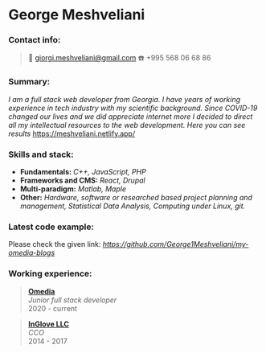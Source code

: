 # **George Meshveliani**

### **Contact info:**

> :email: giorgi.meshveliani@gmail.com 
> :telephone: +995 568 06 68 86

### **Summary:**

*I am a full stack web developer from Georgia. I have years of working experience in tech industry with my scientific background. Since COVID-19 changed our lives and we did appreciate internet more I decided to direct all my intellectual resources to the web development. Here you can see results* https://meshveliani.netlify.app/

### **Skills and stack:**

  * **Fundamentals:** *C++, JavaScript, PHP*
  * **Frameworks and CMS:** *React, Drupal*
  * **Multi-paradigm:** *Matlab, Maple*
  * **Other:** *Hardware, software or researched based project planning and management, Statistical Data Analysis, Computing under Linux, git.*

### **Latest code example:**

Please check the given link: *https://github.com/George1Meshveliani/my-omedia-blogs*

### **Working experience:**  
> **[Omedia](https://omedia.dev/)**  
_Junior full stack developer_  
2020 - current  
    

> **[InGlove LLC](https://www.f6s.com/interactiveglove)**  
_CCO_  
2014 - 2017 
